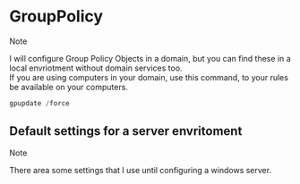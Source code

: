 # GroupPolicy

> [!NOTE]
> I will configure Group Policy Objects in a domain, but you can find these in a local envriotment without domain services too. <br>If you are using computers in your domain, use this command, to your rules be available on your computers.

```powershell
gpupdate /force
```

## Default settings for a server envritoment

> [!NOTE]
> There area some settings that I use until configuring a windows server.

```powershell

```